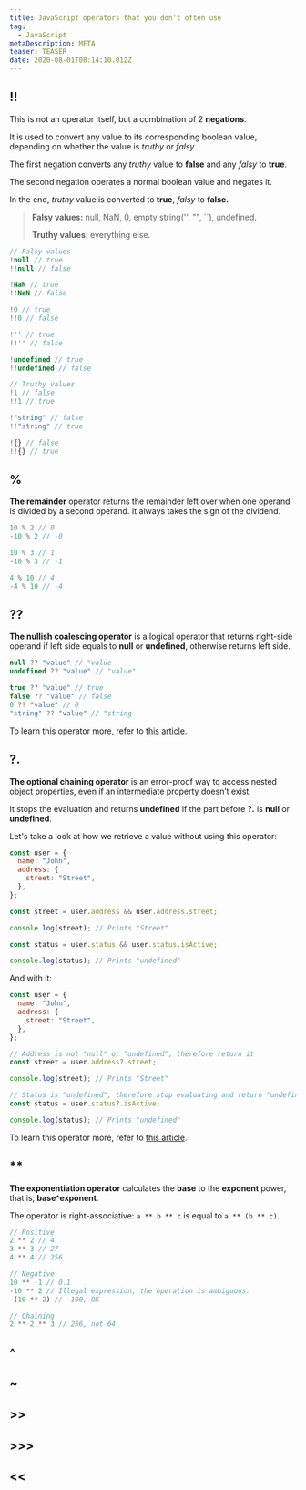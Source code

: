 ```yaml
---
title: JavaScript operators that you don't often use
tag:
  - JavaScript
metaDescription: META
teaser: TEASER
date: 2020-08-01T08:14:10.012Z
---
```

## !!

This is not an operator itself, but a combination of 2 **negations**. 

It is used to convert any value to its corresponding boolean value, depending on whether the value is *truthy* or *falsy*.

The first negation converts any *truthy* value to **false** and any *falsy* to **true**.

The second negation operates a normal boolean value and negates it.

In the end, *truthy* value is converted to **true**, *falsy* to **false.**

> **Falsy values:** null, NaN, 0, empty string('', "", \`\`), undefined.
>
> **Truthy values:** everything else.

```javascript
// Falsy values
!null // true
!!null // false

!NaN // true
!!NaN // false

!0 // true
!!0 // false

!'' // true
!!'' // false

!undefined // true
!!undefined // false

// Truthy values
!1 // false
!!1 // true

!"string" // false
!!"string" // true

!{} // false
!!{} // true
```

## %

**The remainder** operator returns the remainder left over when one operand is divided by a second operand. It always takes the sign of the dividend.

```javascript
10 % 2 // 0
-10 % 2 // -0

10 % 3 // 1
-10 % 3 // -1

4 % 10 // 4
-4 % 10 // -4
```

## ??

**The nullish coalescing operator** is a logical operator that returns right-side operand if left side equals to **null** or **undefined**, otherwise returns left side.

```javascript
null ?? "value" // "value
undefined ?? "value" // "value"

true ?? "value" // true
false ?? "value" // false
0 ?? "value" // 0
"string" ?? "value" // "string
```

To learn this operator more, refer to [this article](/2020-05-29-nullish-coalescing-operator/). 

## ?.

**The optional chaining operator** is an error-proof way to access nested object properties, even if an intermediate property doesn’t exist. 

It stops the evaluation and returns **undefined** if the part before **?.** is **null** or **undefined**.

Let's take a look at how we retrieve a value without using this operator:

```javascript
const user = {
  name: "John",
  address: {
    street: "Street",
  },
};

const street = user.address && user.address.street;

console.log(street); // Prints "Street"

const status = user.status && user.status.isActive;

console.log(status); // Prints "undefined"
```

And with it:

```javascript
const user = {
  name: "John",
  address: {
    street: "Street",
  },
};

// Address is not "null" or "undefined", therefore return it
const street = user.address?.street;

console.log(street); // Prints "Street"

// Status is "undefined", therefore stop evaluating and return "undefined"
const status = user.status?.isActive;

console.log(status); // Prints "undefined"
```

To learn this operator more, refer to [this article](/2020-05-27-optional-chaining-in-javascript/).

## \*\*

**The exponentiation operator** calculates the **base** to the **exponent** power, that is, **base^exponent**.

The operator is right-associative: `a ** b ** c` is equal to `a ** (b ** c)`.

```javascript
// Positive
2 ** 2 // 4
3 ** 3 // 27
4 ** 4 // 256

// Negative
10 ** -1 // 0.1
-10 ** 2 // Illegal expression, the operation is ambiguous.
-(10 ** 2) // -100, OK

// Chaining
2 ** 2 ** 3 // 256, not 64
```

## ^

## ~

## \>>

## \>>>

## <<